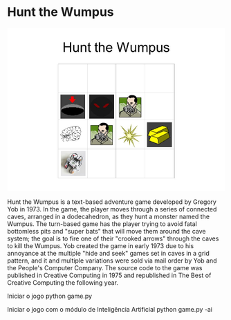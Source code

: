 # Hunt the Wumpus

![image](Hunt_Wumpus.jpg)

Hunt the Wumpus is a text-based adventure game developed by Gregory Yob in 1973. In the game, the player moves through a series of connected caves, arranged in a dodecahedron, as they hunt a monster named the Wumpus. The turn-based game has the player trying to avoid fatal bottomless pits and "super bats" that will move them around the cave system; the goal is to fire one of their "crooked arrows" through the caves to kill the Wumpus. Yob created the game in early 1973 due to his annoyance at the multiple "hide and seek" games set in caves in a grid pattern, and it and multiple variations were sold via mail order by Yob and the People's Computer Company. The source code to the game was published in Creative Computing in 1975 and republished in The Best of Creative Computing the following year.


Iniciar o jogo
python game.py

Iniciar o jogo com o módulo de Inteligência Artificial
python game.py -ai
